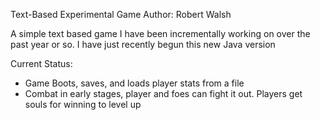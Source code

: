 Text-Based Experimental Game
Author: Robert Walsh

A simple text based game I have been incrementally working on over the past year or so. I have just recently begun this new Java version

Current Status:
  - Game Boots, saves, and loads player stats from a file
  - Combat in early stages, player and foes can fight it out. Players get souls for winning to level up
